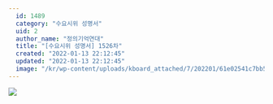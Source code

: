 ```yaml
---
  id: 1489
  category: "수요시위 성명서"
  uid: 2
  author_name: "정의기억연대"
  title: "[수요시위 성명서] 1526차"
  created: "2022-01-13 22:12:45"
  updated: "2022-01-13 22:12:45"
  image: "/kr/wp-content/uploads/kboard_attached/7/202201/61e02541c7bb59118542.jpg"
---
```

![](/kr/wp-content/uploads/kboard_attached/7/202201/61e02541c7bb59118542.jpg)